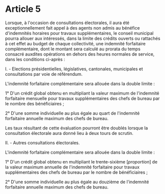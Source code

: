 # Article 5

Lorsque, à l'occasion de consultations électorales, il aura été exceptionnellement fait appel à des agents non admis au bénéfice d'indemnités horaires pour travaux supplémentaires, le conseil municipal pourra allouer aux intéressés, dans la limite des crédits ouverts ou rattachés à cet effet au budget de chaque collectivité, une indemnité forfaitaire complémentaire, dont le montant sera calculé au prorata du temps consacré auxdites opérations en dehors des heures normales de service, dans les conditions ci-après :

I. - Elections présidentielles, législatives, cantonales, municipales et consultations par voie de référendum.

L'indemnité forfaitaire complémentaire sera allouée dans la double limite :

1° D'un crédit global obtenu en multipliant la valeur maximum de l'indemnité forfaitaire mensuelle pour travaux supplémentaires des chefs de bureau par le nombre des bénéficiaires ;

2° D'une somme individuelle au plus égale au quart de l'indemnité forfaitaire annuelle maximum des chefs de bureau.

Les taux résultant de cette évaluation pourront être doublés lorsque la consultation électorale aura donné lieu à deux tours de scrutin.

II. - Autres consultations électorales.

L'indemnité forfaitaire complémentaire sera allouée dans la double limite :

1° D'un crédit global obtenu en multipliant le trente-sixième [*proportion*] de la valeur maximum annuelle de l'indemnité forfaitaire pour travaux supplémentaires des chefs de bureau par le nombre de bénéficiaires ;

2° D'une somme individuelle au plus égale au douzième de l'indemnité forfaitaire annuelle maximum des chefs de bureau.

